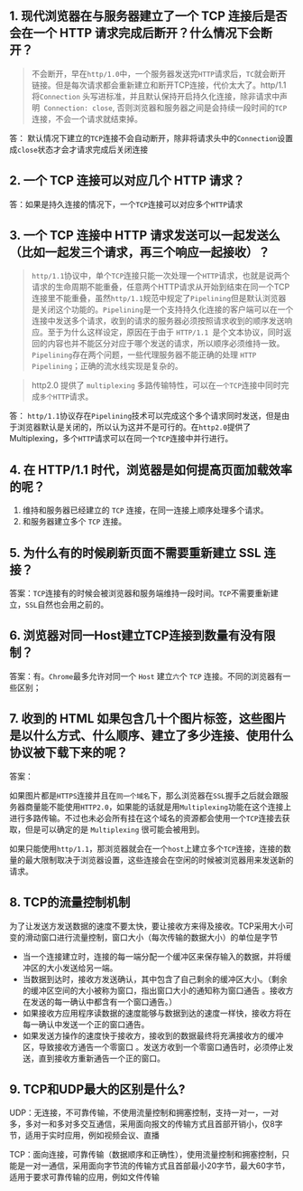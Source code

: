## 1. 现代浏览器在与服务器建立了一个 TCP 连接后是否会在一个 HTTP 请求完成后断开？什么情况下会断开？

> 不会断开，早在`http/1.0`中，一个服务器发送完`HTTP`请求后，`TC`就会断开链接。但是每次请求都会重新建立和断开TCP连接，代价太大了。http/1.1将`Connection` 头写进标准，并且默认保持开启持久化连接，除非请求中声明` Connection: close`, 否则浏览器和服务器之间是会持续一段时间的`TCP`连接，不会一个请求就结束掉。

答： 默认情况下建立的`TCP`连接不会自动断开，除非将请求头中的`Connection`设置成`close`状态才会才请求完成后关闭连接

## 2. 一个 TCP 连接可以对应几个 HTTP 请求？

答：如果是持久连接的情况下，一个`TCP`连接可以对应多个`HTTP`请求

## 3. 一个 TCP 连接中 HTTP 请求发送可以一起发送么（比如一起发三个请求，再三个响应一起接收）？

> `http/1.1`协议中，单个`TCP`连接只能一次处理一个`HTTP`请求，也就是说两个请求的生命周期不能重叠，任意两个HTTP请求从开始到结束在同一个TCP连接里不能重叠，虽然`http/1.1`规范中规定了`Pipelining`但是默认浏览器是关闭这个功能的。`Pipelining`是一个支持持久化连接的客户端可以在一个连接中发送多个请求，收到的请求的服务器必须按照请求收到的顺序发送响应。至于为什么这样设定，原因在于由于 `HTTP/1.1 `是个文本协议，同时返回的内容也并不能区分对应于哪个发送的请求，所以顺序必须维持一致。`Pipelining`存在两个问题，一些代理服务器不能正确的处理 `HTTP Pipelining`；正确的流水线实现是复杂的。

> http2.0 提供了 `multiplexing` 多路传输特性，可以在`一个TCP`连接中同时完成`多个HTTP`请求。

答： `http/1.1`协议存在`Pipelining`技术可以完成这个多个请求同时发送，但是由于浏览器默认是关闭的，所以认为这并不是可行的。在`http2.0`提供了Multiplexing，多个`HTTP`请求可以在同一个`TCP`连接中并行进行。

## 4. 在 HTTP/1.1 时代，浏览器是如何提高页面加载效率的呢？

1. 维持和服务器已经建立的 `TCP` 连接，在同一连接上顺序处理多个请求。
2. 和服务器建立多个 `TCP` 连接。

## 5. 为什么有的时候刷新页面不需要重新建立 SSL 连接？

答案：`TCP`连接有的时候会被浏览器和服务端维持一段时间。`TCP`不需要重新建立，`SSL`自然也会用之前的。

## 6. 浏览器对同一Host建立TCP连接到数量有没有限制？

答案：有。`Chrome`最多允许对同一个 `Host` 建立`六`个 `TCP` 连接。不同的浏览器有一些区别；

## 7. 收到的 HTML 如果包含几十个图片标签，这些图片是以什么方式、什么顺序、建立了多少连接、使用什么协议被下载下来的呢？

答案：

如果图片都是`HTTPS`连接并且在`同一个域名`下，那么浏览器在`SSL`握手之后就会跟服务器商量能不能使用`HTTP2.0`，如果能的话就是用`Multiplexing`功能在这个连接上进行多路传输。不过也未必会所有挂在这个域名的资源都会使用一个` TCP `连接去获取，但是可以确定的是 `Multiplexing` 很可能会被用到。

如果只能使用`http/1.1`，那浏览器就会在一个`host`上建立多个`TCP`连接，连接的数量的最大限制取决于浏览器设置，这些连接会在空闲的时候被浏览器用来发送新的请求。


## 8. TCP的流量控制机制

为了让发送方发送数据的速度不要太快，要让接收方来得及接收。TCP采用大小可变的滑动窗口进行流量控制，窗口大小（每次传输的数据大小）的单位是字节

+ 当一个连接建立时，连接的每一端分配一个缓冲区来保存输入的数据，并将缓冲区的大小发送给另一端。
+ 当数据到达时，接收方发送确认，其中包含了自己剩余的缓冲区大小。（剩余的缓冲区空间的大小被称为窗口，指出窗口大小的通知称为窗口通告 。接收方在发送的每一确认中都含有一个窗口通告。）
+ 如果接收方应用程序读数据的速度能够与数据到达的速度一样快，接收方将在每一确认中发送一个正的窗口通告。
+ 如果发送方操作的速度快于接收方，接收到的数据最终将充满接收方的缓冲区，导致接收方通告一个零窗口 。发送方收到一个零窗口通告时，必须停止发送，直到接收方重新通告一个正的窗口。

## 9. TCP和UDP最大的区别是什么?

UDP：无连接，不可靠传输，不使用流量控制和拥塞控制，支持一对一，一对多，多对一和多对多交互通信，采用面向报文的传输方式且首部开销小，仅8字节，适用于实时应用，例如视频会议、直播

TCP：面向连接，可靠传输（数据顺序和正确性），使用流量控制和拥塞控制，只能是一对一通信，采用面向字节流的传输方式且首部最小20字节，最大60字节，适用于要求可靠传输的应用，例如文件传输
